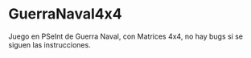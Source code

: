 # GuerraNaval4x4
Juego en PSeInt de Guerra Naval, con Matrices 4x4, no hay bugs si se siguen las instrucciones.
